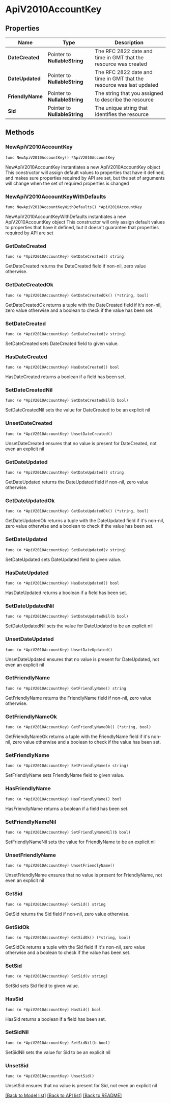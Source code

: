 # ApiV2010AccountKey

## Properties

Name | Type | Description
------------ | ------------- | -------------
**DateCreated** | Pointer to **NullableString** | The RFC 2822 date and time in GMT that the resource was created | [optional] 
**DateUpdated** | Pointer to **NullableString** | The RFC 2822 date and time in GMT that the resource was last updated | [optional] 
**FriendlyName** | Pointer to **NullableString** | The string that you assigned to describe the resource | [optional] 
**Sid** | Pointer to **NullableString** | The unique string that identifies the resource | [optional] 

## Methods

### NewApiV2010AccountKey

`func NewApiV2010AccountKey() *ApiV2010AccountKey`

NewApiV2010AccountKey instantiates a new ApiV2010AccountKey object
This constructor will assign default values to properties that have it defined,
and makes sure properties required by API are set, but the set of arguments
will change when the set of required properties is changed

### NewApiV2010AccountKeyWithDefaults

`func NewApiV2010AccountKeyWithDefaults() *ApiV2010AccountKey`

NewApiV2010AccountKeyWithDefaults instantiates a new ApiV2010AccountKey object
This constructor will only assign default values to properties that have it defined,
but it doesn't guarantee that properties required by API are set

### GetDateCreated

`func (o *ApiV2010AccountKey) GetDateCreated() string`

GetDateCreated returns the DateCreated field if non-nil, zero value otherwise.

### GetDateCreatedOk

`func (o *ApiV2010AccountKey) GetDateCreatedOk() (*string, bool)`

GetDateCreatedOk returns a tuple with the DateCreated field if it's non-nil, zero value otherwise
and a boolean to check if the value has been set.

### SetDateCreated

`func (o *ApiV2010AccountKey) SetDateCreated(v string)`

SetDateCreated sets DateCreated field to given value.

### HasDateCreated

`func (o *ApiV2010AccountKey) HasDateCreated() bool`

HasDateCreated returns a boolean if a field has been set.

### SetDateCreatedNil

`func (o *ApiV2010AccountKey) SetDateCreatedNil(b bool)`

 SetDateCreatedNil sets the value for DateCreated to be an explicit nil

### UnsetDateCreated
`func (o *ApiV2010AccountKey) UnsetDateCreated()`

UnsetDateCreated ensures that no value is present for DateCreated, not even an explicit nil
### GetDateUpdated

`func (o *ApiV2010AccountKey) GetDateUpdated() string`

GetDateUpdated returns the DateUpdated field if non-nil, zero value otherwise.

### GetDateUpdatedOk

`func (o *ApiV2010AccountKey) GetDateUpdatedOk() (*string, bool)`

GetDateUpdatedOk returns a tuple with the DateUpdated field if it's non-nil, zero value otherwise
and a boolean to check if the value has been set.

### SetDateUpdated

`func (o *ApiV2010AccountKey) SetDateUpdated(v string)`

SetDateUpdated sets DateUpdated field to given value.

### HasDateUpdated

`func (o *ApiV2010AccountKey) HasDateUpdated() bool`

HasDateUpdated returns a boolean if a field has been set.

### SetDateUpdatedNil

`func (o *ApiV2010AccountKey) SetDateUpdatedNil(b bool)`

 SetDateUpdatedNil sets the value for DateUpdated to be an explicit nil

### UnsetDateUpdated
`func (o *ApiV2010AccountKey) UnsetDateUpdated()`

UnsetDateUpdated ensures that no value is present for DateUpdated, not even an explicit nil
### GetFriendlyName

`func (o *ApiV2010AccountKey) GetFriendlyName() string`

GetFriendlyName returns the FriendlyName field if non-nil, zero value otherwise.

### GetFriendlyNameOk

`func (o *ApiV2010AccountKey) GetFriendlyNameOk() (*string, bool)`

GetFriendlyNameOk returns a tuple with the FriendlyName field if it's non-nil, zero value otherwise
and a boolean to check if the value has been set.

### SetFriendlyName

`func (o *ApiV2010AccountKey) SetFriendlyName(v string)`

SetFriendlyName sets FriendlyName field to given value.

### HasFriendlyName

`func (o *ApiV2010AccountKey) HasFriendlyName() bool`

HasFriendlyName returns a boolean if a field has been set.

### SetFriendlyNameNil

`func (o *ApiV2010AccountKey) SetFriendlyNameNil(b bool)`

 SetFriendlyNameNil sets the value for FriendlyName to be an explicit nil

### UnsetFriendlyName
`func (o *ApiV2010AccountKey) UnsetFriendlyName()`

UnsetFriendlyName ensures that no value is present for FriendlyName, not even an explicit nil
### GetSid

`func (o *ApiV2010AccountKey) GetSid() string`

GetSid returns the Sid field if non-nil, zero value otherwise.

### GetSidOk

`func (o *ApiV2010AccountKey) GetSidOk() (*string, bool)`

GetSidOk returns a tuple with the Sid field if it's non-nil, zero value otherwise
and a boolean to check if the value has been set.

### SetSid

`func (o *ApiV2010AccountKey) SetSid(v string)`

SetSid sets Sid field to given value.

### HasSid

`func (o *ApiV2010AccountKey) HasSid() bool`

HasSid returns a boolean if a field has been set.

### SetSidNil

`func (o *ApiV2010AccountKey) SetSidNil(b bool)`

 SetSidNil sets the value for Sid to be an explicit nil

### UnsetSid
`func (o *ApiV2010AccountKey) UnsetSid()`

UnsetSid ensures that no value is present for Sid, not even an explicit nil

[[Back to Model list]](../README.md#documentation-for-models) [[Back to API list]](../README.md#documentation-for-api-endpoints) [[Back to README]](../README.md)


